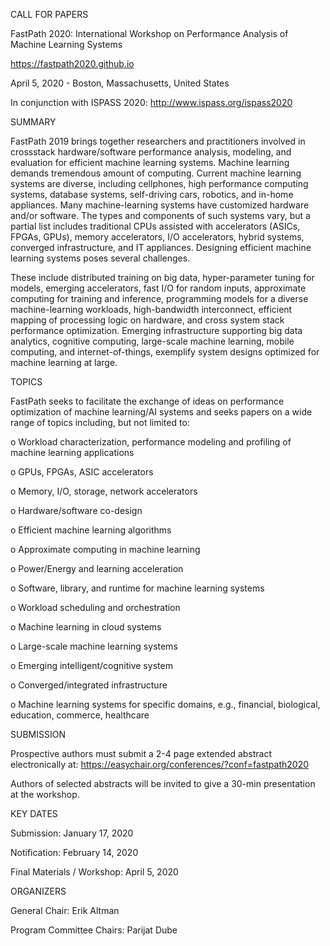 CALL FOR PAPERS

FastPath 2020:  International Workshop on Performance Analysis of Machine Learning Systems

https://fastpath2020.github.io

April 5, 2020 - Boston, Massachusetts, United States

In conjunction with ISPASS 2020:  http://www.ispass.org/ispass2020


SUMMARY

FastPath 2019 brings together researchers and practitioners involved in crossstack 
hardware/software performance analysis, modeling, and evaluation for
efficient machine learning systems. Machine learning demands tremendous amount of
computing. Current machine learning systems are diverse, including cellphones,
high performance computing systems, database systems, self-driving cars,
robotics, and in-home appliances. Many machine-learning systems have customized
hardware and/or software. The types and components of such systems vary, but a
partial list includes traditional CPUs assisted with accelerators (ASICs, FPGAs,
GPUs), memory accelerators, I/O accelerators, hybrid systems, converged
infrastructure, and IT appliances. Designing efficient machine learning systems
poses several challenges.

These include distributed training on big data, hyper-parameter tuning for
models, emerging accelerators, fast I/O for random inputs, approximate computing
for training and inference, programming models for a diverse machine-learning
workloads, high-bandwidth interconnect, efficient mapping of processing logic on
hardware, and cross system stack performance optimization. Emerging
infrastructure supporting big data analytics, cognitive computing, large-scale
machine learning, mobile computing, and internet-of-things, exemplify system
designs optimized for machine learning at large.


TOPICS

FastPath seeks to facilitate the exchange of ideas on performance optimization of
machine learning/AI systems and seeks papers on a wide range of topics including,
but not limited to:

 o Workload characterization, performance modeling and profiling of machine
   learning applications
   
 o GPUs, FPGAs, ASIC accelerators
 
 o Memory, I/O, storage, network accelerators
 
 o Hardware/software co-design
 
 o Efficient machine learning algorithms
 
 o Approximate computing in machine learning
 
 o Power/Energy and learning acceleration
 
 o Software, library, and runtime for machine learning systems
 
 o Workload scheduling and orchestration
 
 o Machine learning in cloud systems
 
 o Large-scale machine learning systems
 
 o Emerging intelligent/cognitive system
 
 o Converged/integrated infrastructure
 
 o Machine learning systems for specific domains, e.g., financial, biological, 
   education, commerce, healthcare


SUBMISSION

Prospective authors must submit a 2-4 page extended abstract electronically at:
https://easychair.org/conferences/?conf=fastpath2020

Authors of selected abstracts will be invited to give a 30-min presentation at the workshop.


KEY DATES

Submission: January 17, 2020

Notification: February 14, 2020

Final Materials / Workshop: April 5, 2020


ORGANIZERS

General Chair: Erik Altman

Program Committee Chairs: Parijat Dube
